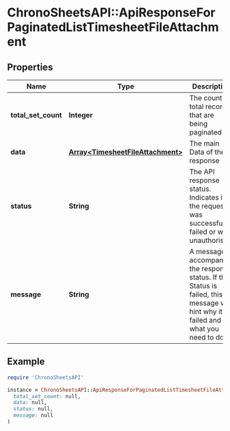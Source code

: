 # ChronoSheetsAPI::ApiResponseForPaginatedListTimesheetFileAttachment

## Properties

| Name | Type | Description | Notes |
| ---- | ---- | ----------- | ----- |
| **total_set_count** | **Integer** | The count of total records that are being paginated | [optional] |
| **data** | [**Array&lt;TimesheetFileAttachment&gt;**](TimesheetFileAttachment.md) | The main Data of the response | [optional] |
| **status** | **String** | The API response status. Indicates if the request was successful, failed or was unauthorised. | [optional] |
| **message** | **String** | A message to accompany the response status.  If the Status is failed, this message will hint why it failed and what you need to do. | [optional] |

## Example

```ruby
require 'ChronoSheetsAPI'

instance = ChronoSheetsAPI::ApiResponseForPaginatedListTimesheetFileAttachment.new(
  total_set_count: null,
  data: null,
  status: null,
  message: null
)
```

